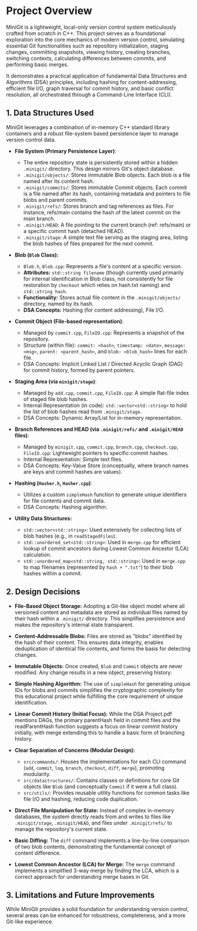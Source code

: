 # **Project Overview**
   
MiniGit is a lightweight, local-only version control system meticulously crafted from scratch in C++. This project serves as a foundational exploration into the core mechanics of modern version control, simulating essential Git functionalities such as repository initialization, staging changes, committing snapshots, viewing history, creating branches, switching contexts, calculating differences between commits, and performing basic merges.

It demonstrates a practical application of fundamental Data Structures and Algorithms (DSA) principles, including hashing for content-addressing, efficient file I/O, graph traversal for commit history, and basic conflict resolution, all orchestrated through a Command-Line Interface (CLI).




## **1. Data Structures Used**

MiniGit leverages a combination of in-memory C++ standard library containers and a robust file-system based persistence layer to manage version control data.

- **File System (Primary Persistence Layer)**:
    - The entire repository state is persistently stored within a hidden `.minigit/` directory. This design mirrors Git's object database.
    - `.minigit/objects/`: Stores immutable Blob objects. Each blob is a file named after its content hash.
    - `.minigit/commits/`: Stores immutable Commit objects. Each commit is a file named after its hash, containing metadata and pointers to file blobs and   parent commits.
    - `.minigit/refs/`: Stores branch and tag references as files. For instance, refs/main contains the hash of the latest commit on the main branch.
    - `.minigit/HEAD`: A file pointing to the current branch (ref: refs/main) or a specific commit hash (detached HEAD).
    - `.minigit/stage`: A simple text file serving as the staging area, listing the blob hashes of files prepared for the next commit.

- **Blob (`Blob` Class):**
    - `Blob.h`, `Blob.cpp`: Represents a file's content at a specific version.
    - **Attributes:** `std::string filename` (though currently used primarily for internal identification in Blob class, not consistently for file restoration by `checkout` which relies on hash.txt naming) and `std::string hash`.
    - **Functionality:** Stores actual file content in the `.minigit/objects/` directory, named by its hash.
    - **DSA Concepts:** Hashing (for content addressing), File I/O.

- **Commit Object (File-based representation)**:
    - Managed by `commit.cpp`, `FileIO.cpp`: Represents a snapshot of the repository.
    - Structure (within file): `commit: <hash>`, `timestamp: <date>`, `message: <msg>`, `parent: <parent_hash>`, and `blob: <blob_hash>` lines for each file.
    - DSA Concepts: Implicit Linked List / Directed Acyclic Graph (DAG) for commit history, formed by parent pointers.

- **Staging Area (via `minigit/stage`)**:
    - Managed by `add.cpp`, `commit.cpp`, `FileIO.cpp`: A simple flat-file index of staged file blob hashes.
    - Internal Representation (in code): `std::vector<std::string>` to hold the list of blob hashes read from `.minigit/stage`.
    - DSA Concepts: Dynamic Array/List for in-memory representation.

- **Branch References and HEAD (via `.minigit/refs/` and `.minigit/HEAD` files)**:
    - Managed by `minigit.cpp`, `commit.cpp`, `branch.cpp`, `checkout.cpp`, `FileIO.cpp`: Lightweight pointers to specific commit hashes.
    - Internal Representation: Simple text files.
    - DSA Concepts: Key-Value Store (conceptually, where branch names are keys and commit hashes are values).

- **Hashing (`Hasher.h`, `Hasher.cpp`)**:
    - Utilizes a custom `simpleHash` function to generate unique identifiers for file contents and commit data.
    - DSA Concepts: Hashing algorithm.

- **Utility Data Structures:**
    - `std::vector<std::string>`: Used extensively for collecting lists of blob hashes (e.g., in `readStagedFiles`).
    - `std::unordered_set<std::string>`: Used in `merge.cpp` for efficient lookup of commit ancestors during Lowest Common Ancestor (LCA) calculation.
    - `std::unordered_map<std::string, std::string>`: Used in `merge.cpp` to map filenames (represented by `hash + ".txt"`) to their blob hashes within a commit.   



## **2. Design Decisions**

- **File-Based Object Storage:** Adopting a Git-like object model where all versioned content and metadata are stored as individual files named by their hash within a `.minigit/` directory. This simplifies persistence and makes the repository's internal state transparent.

- **Content-Addressable Blobs:** Files are stored as "blobs" identified by the hash of their content. This ensures data integrity, enables deduplication of identical file contents, and forms the basis for detecting changes.

- **Immutable Objects:** Once created, `Blob` and `Commit` objects are never modified. Any change results in a new object, preserving history.

- **Simple Hashing Algorithm:** The use of `simpleHash` for generating unique IDs for blobs and commits simplifies the cryptographic complexity for this educational project while fulfilling the core requirement of unique identification.

- **Linear Commit History (Initial Focus):** While the DSA Project.pdf mentions DAGs, the primary parentHash field in commit files and the readParentHash function suggests a focus on linear commit history initially, with merge extending this to handle a basic form of branching history.

- **Clear Separation of Concerns (Modular Design):**
    - `src/commands/`: Houses the implementations for each CLI command (`add`, `commit`, `log`, `branch`, `checkout`, `diff`, `merge`), promoting modularity.
    - `src/datastructures/`: Contains classes or definitions for core Git objects like `Blob` (and conceptually `Commit` if it were a full class).
    - `src/utils/`: Provides reusable utility functions for common tasks like file I/O and hashing, reducing code duplication.

- **Direct File Manipulation for State:** Instead of complex in-memory databases, the system directly reads from and writes to files like `.minigit/stage`, `.minigit/HEAD`, and files under `.minigit/refs/` to manage the repository's current state.

- **Basic Diffing:** The `diff` command implements a line-by-line comparison of two blob contents, demonstrating the fundamental concept of content difference.

- **Lowest Common Ancestor (LCA) for Merge:** The `merge` command implements a simplified 3-way merge by finding the LCA, which is a correct approach for understanding merge bases in Git.  



## **3. Limitations and Future Improvements**
While MiniGit provides a solid foundation for understanding version control, several areas can be enhanced for robustness, completeness, and a more Git-like experience.

